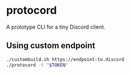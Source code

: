 # protocord

A prototype CLI for a tiny Discord client.

## Using custom endpoint

```sh
./custombuild.sh https://endpoint-to.discord
./protocord -t "$TOKEN"
```
